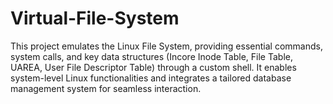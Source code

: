 # Virtual-File-System
This project emulates the Linux File System, providing essential commands, system calls, and key data structures (Incore Inode Table, File Table, UAREA, User File Descriptor Table) through a custom shell. It enables system-level Linux functionalities and integrates a tailored database management system for seamless interaction.

